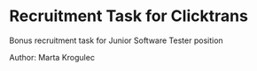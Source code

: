 # Recruitment Task for Clicktrans
Bonus recruitment task for Junior Software Tester position

Author: Marta Krogulec
